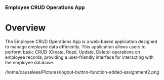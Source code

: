 ### Employee CRUD Operations App


# Overview
The Employee CRUD Operations App is a web-based application designed to manage employee data efficiently. This application allows users to perform basic CRUD (Create, Read, Update, Delete) operations on employee records, providing a user-friendly interface for interacting with the employee database.


/home/causeleea/Pictures/logout-button-function-added-assignment2.png
